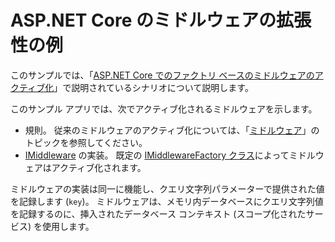 # <a name="aspnet-core-middleware-extensibility-sample"></a>ASP.NET Core のミドルウェアの拡張性の例

このサンプルでは、「[ASP.NET Core でのファクトリ ベースのミドルウェアのアクティブ化](https://docs.microsoft.com/aspnet/core/fundamentals/middleware/middleware-extensibility)」で説明されているシナリオについて説明します。

このサンプル アプリでは、次でアクティブ化されるミドルウェアを示します。

* 規則。 従来のミドルウェアのアクティブ化については、「[ミドルウェア](https://docs.microsoft.com/aspnet/core/fundamentals/middleware/)」のトピックを参照してください。
* [IMiddleware](https://docs.microsoft.com/dotnet/api/microsoft.aspnetcore.http.imiddleware) の実装。 既定の [IMiddlewareFactory クラス](https://docs.microsoft.com/dotnet/api/microsoft.aspnetcore.http.imiddlewarefactory)によってミドルウェアはアクティブ化されます。

ミドルウェアの実装は同一に機能し、クエリ文字列パラメーターで提供された値を記録します (`key`)。 ミドルウェアは、メモリ内データベースにクエリ文字列値を記録するのに、挿入されたデータベース コンテキスト (スコープ化されたサービス) を使用します。
